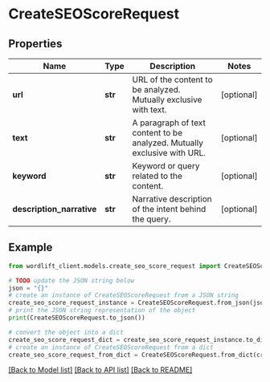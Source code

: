 # CreateSEOScoreRequest


## Properties

Name | Type | Description | Notes
------------ | ------------- | ------------- | -------------
**url** | **str** | URL of the content to be analyzed. Mutually exclusive with text. | [optional] 
**text** | **str** | A paragraph of text content to be analyzed. Mutually exclusive with URL. | [optional] 
**keyword** | **str** | Keyword or query related to the content. | [optional] 
**description_narrative** | **str** | Narrative description of the intent behind the query. | [optional] 

## Example

```python
from wordlift_client.models.create_seo_score_request import CreateSEOScoreRequest

# TODO update the JSON string below
json = "{}"
# create an instance of CreateSEOScoreRequest from a JSON string
create_seo_score_request_instance = CreateSEOScoreRequest.from_json(json)
# print the JSON string representation of the object
print(CreateSEOScoreRequest.to_json())

# convert the object into a dict
create_seo_score_request_dict = create_seo_score_request_instance.to_dict()
# create an instance of CreateSEOScoreRequest from a dict
create_seo_score_request_from_dict = CreateSEOScoreRequest.from_dict(create_seo_score_request_dict)
```
[[Back to Model list]](../README.md#documentation-for-models) [[Back to API list]](../README.md#documentation-for-api-endpoints) [[Back to README]](../README.md)


